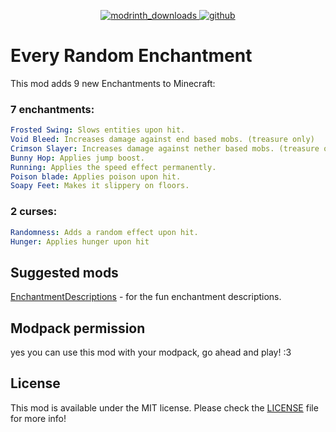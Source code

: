 <p align="center">
<a href="https://modrinth.com/mod/ere" alt="modrinth">
    <img src="https://img.shields.io/modrinth/dt/ere?color=green&label=modrinth" alt="modrinth_downloads">
</a>
<a href="https://github.com/JoostMSoftware/EveryRandomEnchantment/releases">
    <img src="https://img.shields.io/github/downloads/JoostMSoftware/EveryRandomEnchantment/total?label=GitHub" alt="github">
</a>
</p>

# Every Random Enchantment

This mod adds 9 new Enchantments to Minecraft:

### 7 enchantments:
```yaml
Frosted Swing: Slows entities upon hit.
Void Bleed: Increases damage against end based mobs. (treasure only)
Crimson Slayer: Increases damage against nether based mobs. (treasure only)
Bunny Hop: Applies jump boost.
Running: Applies the speed effect permanently.
Poison blade: Applies poison upon hit.
Soapy Feet: Makes it slippery on floors.
```

### 2 curses:
```yaml
Randomness: Adds a random effect upon hit.
Hunger: Applies hunger upon hit
```

## Suggested mods
[EnchantmentDescriptions](https://www.curseforge.com/minecraft/mc-mods/enchantment-descriptions) - for the fun enchantment descriptions.

## Modpack permission
yes you can use this mod with your modpack, go ahead and play! :3

## License
This mod is available under the MIT license. Please check the [LICENSE](https://github.com/JoostMSoftware/EveryRandomEnchantment/blob/1.19/LICENSE) file for more info!